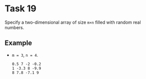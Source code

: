 # Task 19

Specify a two-dimensional array of size `m×n` filled with random real numbers.

## Example

- `m = 3`, `n = 4`.

  ```plain
  0.5 7 -2 -0.2
  1 -3.3 8 -9.9
  8 7.8 -7.1 9
  ```
